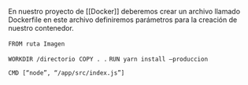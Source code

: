 En nuestro proyecto de [[Docker]] deberemos crear un archivo llamado Dockerfile en este archivo definiremos parámetros para la creación de nuestro contenedor.

`FROM ruta Imagen` 

`WORKDIR /directorio` 
`COPY . .`
`RUN yarn install –produccion` 

`CMD [“node”, “/app/src/index.js”]`


